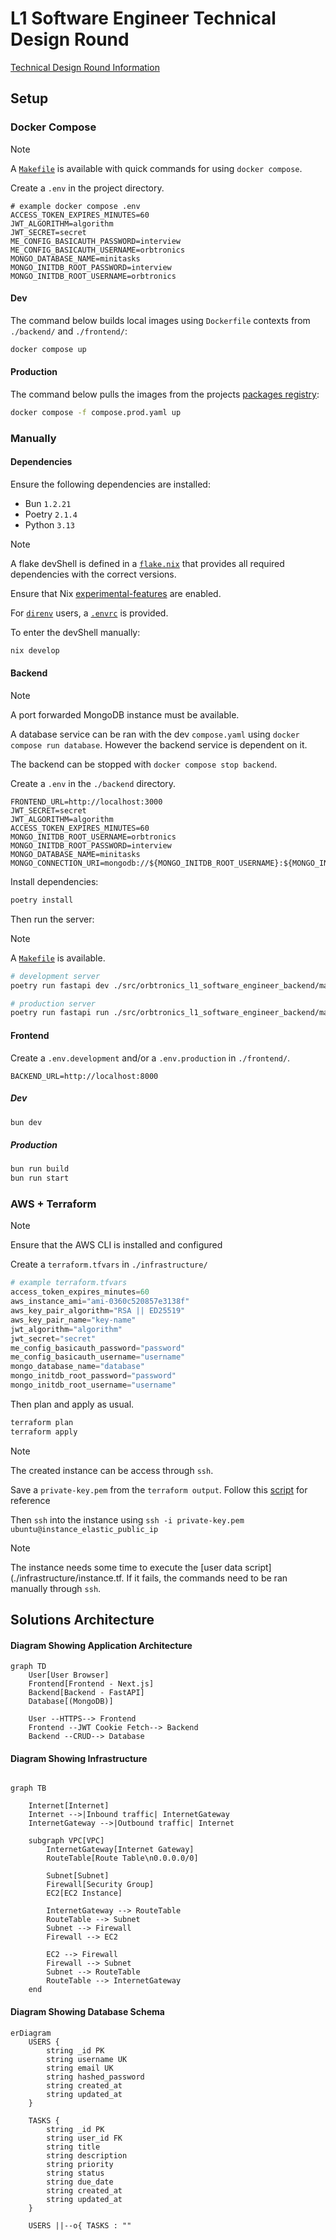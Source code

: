 # L1 Software Engineer Technical Design Round

[Technical Design Round Information](./docs/L1-Software-Engineer-Technical-Design-Round-Challenge_05_09_2025.pdf)

## Setup

### Docker Compose

> [!NOTE]
>
> A [`Makefile`](./Makefile) is available with quick commands
> for using `docker compose`.

Create a `.env` in the project directory.

```env
# example docker compose .env
ACCESS_TOKEN_EXPIRES_MINUTES=60
JWT_ALGORITHM=algorithm
JWT_SECRET=secret
ME_CONFIG_BASICAUTH_PASSWORD=interview
ME_CONFIG_BASICAUTH_USERNAME=orbtronics
MONGO_DATABASE_NAME=minitasks
MONGO_INITDB_ROOT_PASSWORD=interview
MONGO_INITDB_ROOT_USERNAME=orbtronics
```

#### Dev

The command below builds local images using `Dockerfile` contexts from
`./backend/` and `./frontend/`:

```sh
docker compose up
```

#### Production

The command below pulls the images from the projects
[packages registry](https://github.com/nooneknowspeter?tab=packages&repo_name=orbtronics-l1-software-engineer):

```sh
docker compose -f compose.prod.yaml up
```

### Manually

#### Dependencies

Ensure the following dependencies are installed:

- Bun `1.2.21`
- Poetry `2.1.4`
- Python `3.13`

> [!NOTE]
>
> A flake devShell is defined in a [`flake.nix`](./flake.nix)
> that provides all required dependencies with the correct versions.
>
> Ensure that Nix [experimental-features](https://nixos.wiki/wiki/Flakes)
> are enabled.
>
> For [`direnv`](https://github.com/direnv/direnv) users,
> a [`.envrc`](./.envrc) is provided.
>
> To enter the devShell manually:
>
> ```sh
> nix develop
> ```

#### Backend

> [!NOTE]
>
> A port forwarded MongoDB instance must be available.
>
> A database service can be ran with the dev `compose.yaml` using
> `docker compose run database`. However the backend service is dependent on it.
>
> The backend can be stopped with `docker compose stop backend`.

Create a `.env` in the `./backend` directory.

```env
FRONTEND_URL=http://localhost:3000
JWT_SECRET=secret
JWT_ALGORITHM=algorithm
ACCESS_TOKEN_EXPIRES_MINUTES=60
MONGO_INITDB_ROOT_USERNAME=orbtronics
MONGO_INITDB_ROOT_PASSWORD=interview
MONGO_DATABASE_NAME=minitasks
MONGO_CONNECTION_URI=mongodb://${MONGO_INITDB_ROOT_USERNAME}:${MONGO_INITDB_ROOT_PASSWORD}@localhost:27017
```

Install dependencies:

```sh
poetry install
```

Then run the server:

> [!NOTE]
>
> A [`Makefile`](./backend/Makefile) is available.

```sh
# development server
poetry run fastapi dev ./src/orbtronics_l1_software_engineer_backend/main.py
```

```sh
# production server
poetry run fastapi run ./src/orbtronics_l1_software_engineer_backend/main.py
```

#### Frontend

Create a `.env.development` and/or a `.env.production` in `./frontend/`.

```env
BACKEND_URL=http://localhost:8000
```

##### Dev

```sh
bun dev
```

##### Production

```sh
bun run build
bun run start
```

### AWS + Terraform

> [!NOTE]
>
> Ensure that the AWS CLI is installed and configured

Create a `terraform.tfvars` in `./infrastructure/`

```terraform
# example terraform.tfvars
access_token_expires_minutes=60
aws_instance_ami="ami-0360c520857e3138f"
aws_key_pair_algorithm="RSA || ED25519"
aws_key_pair_name="key-name"
jwt_algorithm="algorithm"
jwt_secret="secret"
me_config_basicauth_password="password"
me_config_basicauth_username="username"
mongo_database_name="database"
mongo_initdb_root_password="password"
mongo_initdb_root_username="username"
```

Then plan and apply as usual.

```sh
terraform plan
terraform apply
```

> [!NOTE]
>
> The created instance can be access through `ssh`.
>
> Save a `private-key.pem` from the `terraform output`.
> Follow this [script](./infrastructure/scripts/extract-pem-key.sh) for reference
>
> Then `ssh` into the instance using
> `ssh -i private-key.pem ubuntu@instance_elastic_public_ip`

> [!NOTE]
>
> The instance needs some time to execute the [user data script](./infrastructure/instance.tf.
> If it fails, the commands need to be ran manually through `ssh`.

## Solutions Architecture

#### Diagram Showing Application Architecture

```mermaid
graph TD
    User[User Browser]
    Frontend[Frontend - Next.js]
    Backend[Backend - FastAPI]
    Database[(MongoDB)]

    User --HTTPS--> Frontend
    Frontend --JWT Cookie Fetch--> Backend
    Backend --CRUD--> Database
```

#### Diagram Showing Infrastructure

```mermaid

graph TB

    Internet[Internet]
    Internet -->|Inbound traffic| InternetGateway
    InternetGateway -->|Outbound traffic| Internet

    subgraph VPC[VPC]
        InternetGateway[Internet Gateway]
        RouteTable[Route Table\n0.0.0.0/0]

        Subnet[Subnet]
        Firewall[Security Group]
        EC2[EC2 Instance]

        InternetGateway --> RouteTable
        RouteTable --> Subnet
        Subnet --> Firewall
        Firewall --> EC2

        EC2 --> Firewall
        Firewall --> Subnet
        Subnet --> RouteTable
        RouteTable --> InternetGateway
    end

```

#### Diagram Showing Database Schema

```mermaid
erDiagram
    USERS {
        string _id PK
        string username UK
        string email UK
        string hashed_password
        string created_at
        string updated_at
    }

    TASKS {
        string _id PK
        string user_id FK
        string title
        string description
        string priority
        string status
        string due_date
        string created_at
        string updated_at
    }

    USERS ||--o{ TASKS : ""
```
